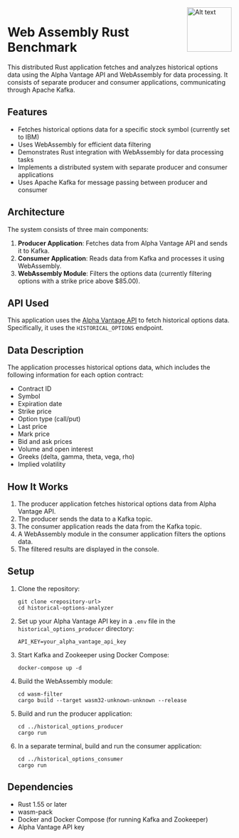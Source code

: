 <img src="https://www.rust-lang.org/static/images/wasm-ferris.png" alt="Alt text" height="100px" align="right">

# Web Assembly Rust Benchmark

This distributed Rust application fetches and analyzes historical options data using the Alpha Vantage API and WebAssembly for data processing. It consists of separate producer and consumer applications, communicating through Apache Kafka.

## Features

- Fetches historical options data for a specific stock symbol (currently set to IBM)
- Uses WebAssembly for efficient data filtering
- Demonstrates Rust integration with WebAssembly for data processing tasks
- Implements a distributed system with separate producer and consumer applications
- Uses Apache Kafka for message passing between producer and consumer

## Architecture

The system consists of three main components:

1. **Producer Application**: Fetches data from Alpha Vantage API and sends it to Kafka.
2. **Consumer Application**: Reads data from Kafka and processes it using WebAssembly.
3. **WebAssembly Module**: Filters the options data (currently filtering options with a strike price above $85.00).

## API Used

This application uses the [Alpha Vantage API](https://www.alphavantage.co/documentation/) to fetch historical options data. Specifically, it uses the `HISTORICAL_OPTIONS` endpoint.

## Data Description

The application processes historical options data, which includes the following information for each option contract:
- Contract ID
- Symbol
- Expiration date
- Strike price
- Option type (call/put)
- Last price
- Mark price
- Bid and ask prices
- Volume and open interest
- Greeks (delta, gamma, theta, vega, rho)
- Implied volatility

## How It Works

1. The producer application fetches historical options data from Alpha Vantage API.
2. The producer sends the data to a Kafka topic.
3. The consumer application reads the data from the Kafka topic.
4. A WebAssembly module in the consumer application filters the options data.
5. The filtered results are displayed in the console.

## Setup

1. Clone the repository:
   ```
   git clone <repository-url>
   cd historical-options-analyzer
   ```

2. Set up your Alpha Vantage API key in a `.env` file in the `historical_options_producer` directory:
   ```
   API_KEY=your_alpha_vantage_api_key
   ```

3. Start Kafka and Zookeeper using Docker Compose:
   ```
   docker-compose up -d
   ```

4. Build the WebAssembly module:
   ```
   cd wasm-filter
   cargo build --target wasm32-unknown-unknown --release
   ```

5. Build and run the producer application:
   ```
   cd ../historical_options_producer
   cargo run
   ```

6. In a separate terminal, build and run the consumer application:
   ```
   cd ../historical_options_consumer
   cargo run
   ```

## Dependencies

- Rust 1.55 or later
- wasm-pack
- Docker and Docker Compose (for running Kafka and Zookeeper)
- Alpha Vantage API key
